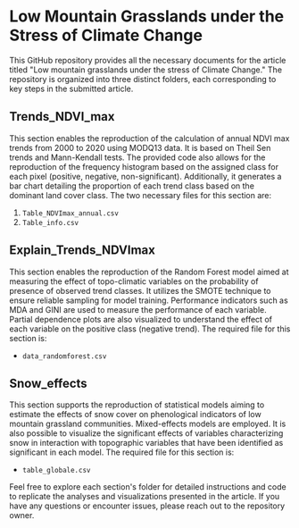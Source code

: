 # Low Mountain Grasslands under the Stress of Climate Change

This GitHub repository provides all the necessary documents for the article titled "Low mountain grasslands under the stress of Climate Change." The repository is organized into three distinct folders, each corresponding to key steps in the submitted article.

## Trends_NDVI_max

This section enables the reproduction of the calculation of annual NDVI max trends from 2000 to 2020 using MODQ13 data. It is based on Theil Sen trends and Mann-Kendall tests. The provided code also allows for the reproduction of the frequency histogram based on the assigned class for each pixel (positive, negative, non-significant). Additionally, it generates a bar chart detailing the proportion of each trend class based on the dominant land cover class. The two necessary files for this section are:

1. `Table_NDVImax_annual.csv`
2. `Table_info.csv`

## Explain_Trends_NDVImax

This section enables the reproduction of the Random Forest model aimed at measuring the effect of topo-climatic variables on the probability of presence of observed trend classes. It utilizes the SMOTE technique to ensure reliable sampling for model training. Performance indicators such as MDA and GINI are used to measure the performance of each variable. Partial dependence plots are also visualized to understand the effect of each variable on the positive class (negative trend). The required file for this section is:

- `data_randomforest.csv`

## Snow_effects

This section supports the reproduction of statistical models aiming to estimate the effects of snow cover on phenological indicators of low mountain grassland communities. Mixed-effects models are employed. It is also possible to visualize the significant effects of variables characterizing snow in interaction with topographic variables that have been identified as significant in each model. The required file for this section is:

- `table_globale.csv`

Feel free to explore each section's folder for detailed instructions and code to replicate the analyses and visualizations presented in the article. If you have any questions or encounter issues, please reach out to the repository owner.
